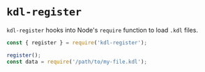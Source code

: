 # `kdl-register`

`kdl-register` hooks into Node's `require` function to load `.kdl` files.

```js
const { register } = require('kdl-register');

register();
const data = require('/path/to/my-file.kdl');
```
